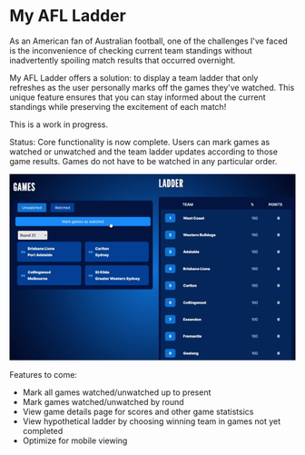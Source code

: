 # My AFL Ladder

As an American fan of Australian football, one of the challenges I've faced is the inconvenience of checking current team standings without inadvertently spoiling match results that occurred overnight.

My AFL Ladder offers a solution: to display a team ladder that only refreshes as the user personally marks off the games they've watched. This unique feature ensures that you can stay informed about the current standings while preserving the excitement of each match!

This is a work in progress. 

Status: Core functionality is now complete. Users can mark games as watched or unwatched and the team ladder updates according to those game results. Games do not have to be watched in any particular order.

![My AFL Ladder demonstration](demo.gif)

Features to come:

- Mark all games watched/unwatched up to present
- Mark games watched/unwatched by round
- View game details page for scores and other game statistsics
- View hypothetical ladder by choosing winning team in games not yet completed
- Optimize for mobile viewing
